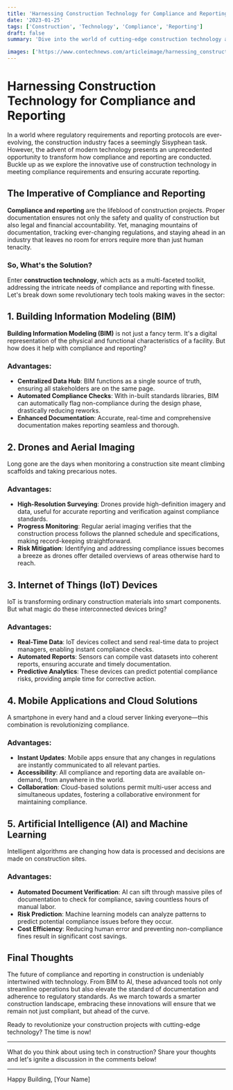 ```yaml
---
title: 'Harnessing Construction Technology for Compliance and Reporting'
date: '2023-01-25'
tags: ['Construction', 'Technology', 'Compliance', 'Reporting']
draft: false
summary: 'Dive into the world of cutting-edge construction technology and discover how it can streamline compliance and reporting processes in the construction industry.'

images: ['https://www.contechnews.com/articleimage/harnessing_construction_technology_for_compliance_and_reporting.png']
---
```


# Harnessing Construction Technology for Compliance and Reporting

In a world where regulatory requirements and reporting protocols are ever-evolving, the construction industry faces a seemingly Sisyphean task. However, the advent of modern technology presents an unprecedented opportunity to transform how compliance and reporting are conducted. Buckle up as we explore the innovative use of construction technology in meeting compliance requirements and ensuring accurate reporting.

## The Imperative of Compliance and Reporting

**Compliance and reporting** are the lifeblood of construction projects. Proper documentation ensures not only the safety and quality of construction but also legal and financial accountability. Yet, managing mountains of documentation, tracking ever-changing regulations, and staying ahead in an industry that leaves no room for errors require more than just human tenacity.

### So, What's the Solution?

Enter **construction technology**, which acts as a multi-faceted toolkit, addressing the intricate needs of compliance and reporting with finesse. Let's break down some revolutionary tech tools making waves in the sector:

## 1. Building Information Modeling (BIM)

**Building Information Modeling (BIM)** is not just a fancy term. It's a digital representation of the physical and functional characteristics of a facility. But how does it help with compliance and reporting?

### Advantages:
- **Centralized Data Hub**: BIM functions as a single source of truth, ensuring all stakeholders are on the same page.
- **Automated Compliance Checks**: With in-built standards libraries, BIM can automatically flag non-compliance during the design phase, drastically reducing reworks.
- **Enhanced Documentation**: Accurate, real-time and comprehensive documentation makes reporting seamless and thorough.

## 2. Drones and Aerial Imaging

Long gone are the days when monitoring a construction site meant climbing scaffolds and taking precarious notes.

### Advantages:
- **High-Resolution Surveying**: Drones provide high-definition imagery and data, useful for accurate reporting and verification against compliance standards.
- **Progress Monitoring**: Regular aerial imaging verifies that the construction process follows the planned schedule and specifications, making record-keeping straightforward.
- **Risk Mitigation**: Identifying and addressing compliance issues becomes a breeze as drones offer detailed overviews of areas otherwise hard to reach.

## 3. Internet of Things (IoT) Devices

IoT is transforming ordinary construction materials into smart components. But what magic do these interconnected devices bring?

### Advantages:
- **Real-Time Data**: IoT devices collect and send real-time data to project managers, enabling instant compliance checks.
- **Automated Reports**: Sensors can compile vast datasets into coherent reports, ensuring accurate and timely documentation.
- **Predictive Analytics**: These devices can predict potential compliance risks, providing ample time for corrective action.

## 4. Mobile Applications and Cloud Solutions

A smartphone in every hand and a cloud server linking everyone—this combination is revolutionizing compliance.

### Advantages:
- **Instant Updates**: Mobile apps ensure that any changes in regulations are instantly communicated to all relevant parties.
- **Accessibility**: All compliance and reporting data are available on-demand, from anywhere in the world.
- **Collaboration**: Cloud-based solutions permit multi-user access and simultaneous updates, fostering a collaborative environment for maintaining compliance.

## 5. Artificial Intelligence (AI) and Machine Learning

Intelligent algorithms are changing how data is processed and decisions are made on construction sites.

### Advantages:
- **Automated Document Verification**: AI can sift through massive piles of documentation to check for compliance, saving countless hours of manual labor.
- **Risk Prediction**: Machine learning models can analyze patterns to predict potential compliance issues before they occur.
- **Cost Efficiency**: Reducing human error and preventing non-compliance fines result in significant cost savings.

## Final Thoughts

The future of compliance and reporting in construction is undeniably intertwined with technology. From BIM to AI, these advanced tools not only streamline operations but also elevate the standard of documentation and adherence to regulatory standards. As we march towards a smarter construction landscape, embracing these innovations will ensure that we remain not just compliant, but ahead of the curve. 

Ready to revolutionize your construction projects with cutting-edge technology? The time is now!

---

What do you think about using tech in construction? Share your thoughts and let's ignite a discussion in the comments below!

---

Happy Building,
[Your Name]

